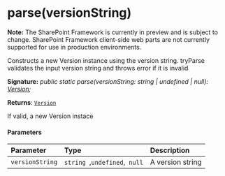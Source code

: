 # parse(versionString)
**Note:** The SharePoint Framework is currently in preview and is subject to change. SharePoint Framework client-side web parts are not currently supported for use in production environments.



Constructs a new Version instance using the version string. tryParse validates the input version string and throws error if it is invalid

**Signature:** _public static parse(versionString: string | undefined | null): [Version](../../sp-core-library.api/class/version.md);_

**Returns**: [`Version`](../../sp-core-library.api/class/version.md)



If valid, a new Version instace

#### Parameters


| Parameter	   | Type    | Description |
|:-------------|:---------------|:------------|
| `versionString`    | `string `,` undefined `,` null` | A version string |



